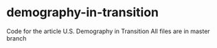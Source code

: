 # demography-in-transition
Code for the article U.S. Demography in Transition
All files are in master branch
